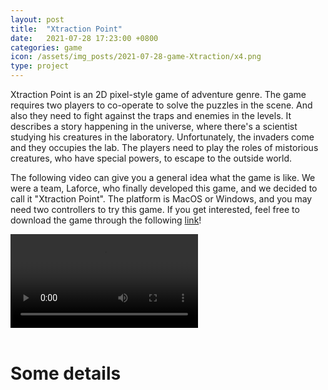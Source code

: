 ```yaml
---
layout: post
title:  "Xtraction Point"
date:   2021-07-28 17:23:00 +0800
categories: game
icon: /assets/img_posts/2021-07-28-game-Xtraction/x4.png
type: project
---
```

Xtraction Point is an 2D pixel-style game of adventure genre. The game requires two players to co-operate to solve the puzzles in the scene. And also they need to fight against the traps and enemies in the levels. It describes a story happening in the universe, where there's a scientist studying his creatures in the laboratory. Unfortunately, the invaders come and they occupies the lab. The players need to play the roles of mistorious creatures, who have special powers, to escape to the outside world.



The following video can give you a general idea what the game is like. We were a team, Laforce, who finally developed this game, and we decided to call it "Xtraction Point". The platform is MacOS or Windows, and you may need two controllers to try this game. If you get interested, feel free to download the game through the following [link](https://www.indiedb.com/games/xtraction-point/downloads/xtraction)!

<div class="home">
  <video class="youtube-item" controls>
    <source src="/assets/img_posts/2021-07-28-game-Xtraction/xv.mp4" type="video/mp4">
  </video>
</div>

<br>

# Some details


